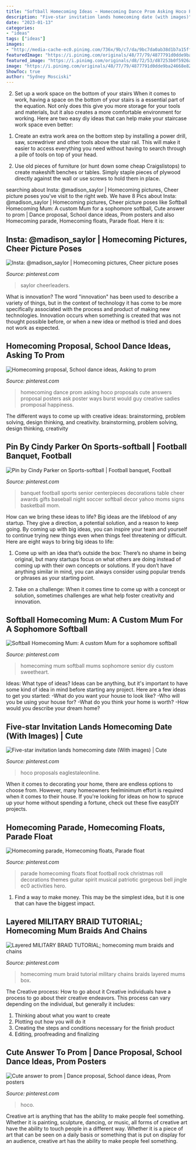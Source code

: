```yaml
---
title: "Softball Homecoming Ideas ~ Homecoming Dance Prom Asking Hoco Proposals Cute Answers Proposal Posters Ask Poster Ways Burst Would Guy Creative Sadies Promposal Happiness"
description: "Five-star invitation lands homecoming date (with images)"
date: "2023-01-13"
categories:
- "ideas"
tags: ["ideas"]
images:
- "http://media-cache-ec0.pinimg.com/736x/9b/c7/da/9bc7da0ab38d1b7a15ffe5f576e9c1f7.jpg"
featuredImage: "https://i.pinimg.com/originals/48/77/79/4877791d0dde9ba24668e82975af60d4.jpg"
featured_image: "https://i.pinimg.com/originals/d8/72/53/d87253b0f5926a6e9fbe50833965c094.jpg"
image: "https://i.pinimg.com/originals/48/77/79/4877791d0dde9ba24668e82975af60d4.jpg"
ShowToc: true
author: "Sydney Mosciski"
---
```



2) Set up a work space on the bottom of your stairs
When it comes to work, having a space on the bottom of your stairs is a essential part of the equation. Not only does this give you more storage for your tools and materials, but it also creates a more comfortable environment for working. Here are two easy diy ideas that can help make your staircase work space even better:
1. Create an extra work area on the bottom step by installing a power drill, saw, screwdriver and other tools above the stair rail. This will make it easier to access everything you need without having to search through a pile of tools on top of your head.

2. Use old pieces of furniture (or hunt down some cheap Craigslistops) to create makeshift benches or tables. Simply staple pieces of plywood directly against the wall or use screws to hold them in place.

	

		
searching about Insta: @madison_saylor | Homecoming pictures, Cheer picture poses you've visit to the right web. We have 8 Pics about Insta: @madison_saylor | Homecoming pictures, Cheer picture poses like Softball Homecoming Mum: A custom Mum for a sophomore softball, Cute answer to prom | Dance proposal, School dance ideas, Prom posters and also Homecoming parade, Homecoming floats, Parade float. Here it is:
		
    
## Insta: @madison_saylor | Homecoming Pictures, Cheer Picture Poses

<img loading=lazy src="https://i.pinimg.com/736x/e7/f3/ca/e7f3cab298ea5eaf0e70817ed368fe5f.jpg" onerror="this.onerror=null;this.src='https://tse1.mm.bing.net/th?id=OIP.PAV4EfMcrOTop04l39z4_gHaJQ&amp;pid=15.1';" alt="Insta: @madison_saylor | Homecoming pictures, Cheer picture poses">

_Source: pinterest.com_

>saylor cheerleaders. 

	

What is innovation?
The word "innovation" has been used to describe a variety of things, but in the context of technology it has come to be more specifically associated with the process and product of making new technologies. Innovation occurs when something is created that was not thought possible before, or when a new idea or method is tried and does not work as expected.

    
## Homecoming Proposal, School Dance Ideas, Asking To Prom

<img loading=lazy src="https://i.pinimg.com/originals/d8/72/53/d87253b0f5926a6e9fbe50833965c094.jpg" onerror="this.onerror=null;this.src='https://tse1.mm.bing.net/th?id=OIP.Iot10f_vo5Ymz2RptG0JMwHaJ3&amp;pid=15.1';" alt="Homecoming proposal, School dance ideas, Asking to prom">

_Source: pinterest.com_

>homecoming dance prom asking hoco proposals cute answers proposal posters ask poster ways burst would guy creative sadies promposal happiness. 

	

The different ways to come up with creative ideas: brainstorming, problem solving, design thinking, and creativity.
brainstorming, problem solving, design thinking, creativity

    
## Pin By Cindy Parker On Sports-softball | Football Banquet, Football

<img loading=lazy src="https://i.pinimg.com/originals/da/be/75/dabe75fed3517f324795015041fd7da4.jpg" onerror="this.onerror=null;this.src='https://tse3.mm.bing.net/th?id=OIP.5C2tOO8UXm6_L1t_FXFjlQHaJ4&amp;pid=15.1';" alt="Pin by Cindy Parker on Sports-softball | Football banquet, Football">

_Source: pinterest.com_

>banquet football sports senior centerpieces decorations table cheer awards gifts baseball night soccer softball decor yahoo moms signs basketball mom. 

	

How can we bring these ideas to life?
Big ideas are the lifeblood of any startup. They give a direction, a potential solution, and a reason to keep going. By coming up with big ideas, you can inspire your team and yourself to continue trying new things even when things feel threatening or difficult. Here are eight ways to bring big ideas to life:
1. Come up with an idea that’s outside the box: There’s no shame in being original, but many startups focus on what others are doing instead of coming up with their own concepts or solutions. If you don’t have anything similar in mind, you can always consider using popular trends or phrases as your starting point.

2. Take on a challenge: When it comes time to come up with a concept or solution, sometimes challenges are what help foster creativity and innovation.

    
## Softball Homecoming Mum: A Custom Mum For A Sophomore Softball

<img loading=lazy src="https://i.pinimg.com/originals/48/77/79/4877791d0dde9ba24668e82975af60d4.jpg" onerror="this.onerror=null;this.src='https://tse1.mm.bing.net/th?id=OIP.kQfA9quQNyBXJY9Qb_kV-gHaKS&amp;pid=15.1';" alt="Softball Homecoming Mum: A custom Mum for a sophomore softball">

_Source: pinterest.com_

>homecoming mum softball mums sophomore senior diy custom sweetheart. 

	

Ideas: What type of ideas?
Ideas can be anything, but it's important to have some kind of idea in mind before starting any project. Here are a few ideas to get you started: 
-What do you want your house to look like? 
-Who will you be using your house for? 
-What do you think your home is worth? 
-How would you describe your dream home?

    
## Five-star Invitation Lands Homecoming Date (With Images) | Cute

<img loading=lazy src="https://i.pinimg.com/originals/0a/80/70/0a8070fe6feb616b066ce5f50021acbc.jpg" onerror="this.onerror=null;this.src='https://tse2.mm.bing.net/th?id=OIP.EA_Gv8C6L_PsAECz6Hfz4wHaLH&amp;pid=15.1';" alt="Five-star invitation lands homecoming date (With images) | Cute">

_Source: pinterest.com_

>hoco proposals eaglestaleonline. 

	

When it comes to decorating your home, there are endless options to choose from. However, many homeowners feelminimum effort is required when it comes to their house. If you're looking for ideas on how to spruce up your home without spending a fortune, check out these five easyDIY projects.

    
## Homecoming Parade, Homecoming Floats, Parade Float

<img loading=lazy src="http://media-cache-ec0.pinimg.com/736x/9b/c7/da/9bc7da0ab38d1b7a15ffe5f576e9c1f7.jpg" onerror="this.onerror=null;this.src='https://tse2.mm.bing.net/th?id=OIP.eHEMcvl96JVGQ-hgn5X6ngHaMY&amp;pid=15.1';" alt="Homecoming parade, Homecoming floats, Parade float">

_Source: pinterest.com_

>parade homecoming floats float football rock christmas roll decorations themes guitar spirit musical patriotic gorgeous bell jingle ec0 activities hero. 

	

1) Find a way to make money. This may be the simplest idea, but it is one that can have the biggest impact.

    
## Layered MILITARY BRAID TUTORIAL; Homecoming Mum Braids And Chains

<img loading=lazy src="https://i.pinimg.com/originals/ea/e6/3e/eae63e530376327fe051594e98ef0b4c.jpg" onerror="this.onerror=null;this.src='https://tse4.mm.bing.net/th?id=OIP.5RBg8X9NV3XajPaz-JthmQHaEK&amp;pid=15.1';" alt="Layered MILITARY BRAID TUTORIAL; homecoming mum braids and chains">

_Source: pinterest.com_

>homecoming mum braid tutorial military chains braids layered mums box. 

	

The Creative process: How to go about it
Creative individuals have a process to go about their creative endeavors. This process can vary depending on the individual, but generally it includes: 
1. Thinking about what you want to create 
2. Plotting out how you will do it 
3. Creating the steps and conditions necessary for the finish product 
4. Editing, proofreading and finalizing 

    
## Cute Answer To Prom | Dance Proposal, School Dance Ideas, Prom Posters

<img loading=lazy src="https://i.pinimg.com/originals/2d/25/12/2d251201c2334ed7a93b478a0a0316bd.jpg" onerror="this.onerror=null;this.src='https://tse4.mm.bing.net/th?id=OIP.jSP810yMshCAm1Mb3ROKDwHaJ6&amp;pid=15.1';" alt="Cute answer to prom | Dance proposal, School dance ideas, Prom posters">

_Source: pinterest.com_

>hoco. 

	

Creative art is anything that has the ability to make people feel something. Whether it is painting, sculpture, dancing, or music, all forms of creative art have the ability to touch people in a different way. Whether it is a piece of art that can be seen on a daily basis or something that is put on display for an audience, creative art has the ability to make people feel something.

